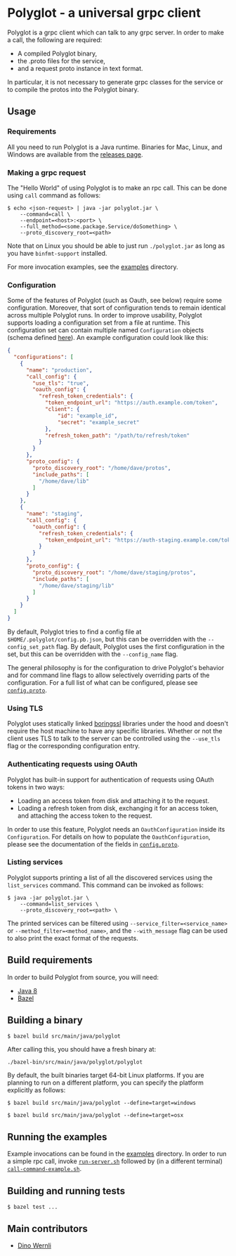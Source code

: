 # Polyglot - a universal grpc client

Polyglot is a grpc client which can talk to any grpc server. In order to make a call, the following are required:
* A compiled Polyglot binary, 
* the .proto files for the service,
* and a request proto instance in text format.

In particular, it is not necessary to generate grpc classes for the service or to compile the protos into the Polyglot binary.

## Usage

### Requirements

All you need to run Polyglot is a Java runtime. Binaries for Mac, Linux, and Windows are available from the [releases page](https://github.com/dinowernli/polyglot/releases).

### Making a grpc request

The "Hello World" of using Polyglot is to make an rpc call. This can be done using `call` command as follows:

```
$ echo <json-request> | java -jar polyglot.jar \
    --command=call \
    --endpoint=<host>:<port> \
    --full_method=<some.package.Service/doSomething> \
    --proto_discovery_root=<path>
```

Note that on Linux you should be able to just run `./polyglot.jar` as long as you have `binfmt-support` installed.

For more invocation examples, see the [examples](https://github.com/grpc-ecosystem/polyglot/tree/master/src/tools/example) directory.

### Configuration

Some of the features of Polyglot (such as Oauth, see below) require some configuration. Moreover, that sort of configuration tends to remain identical across multiple Polyglot runs. In order to improve usability, Polyglot supports loading a configuration set from a file at runtime. This configuration set can contain multiple named `Configuration` objects (schema defined [here](https://github.com/dinowernli/polyglot/blob/master/src/main/proto/config.proto#L14)). An example configuration could look like this:

```json
{
  "configurations": [
    {
      "name": "production",
      "call_config": {
        "use_tls": "true",
        "oauth_config": {
          "refresh_token_credentials": {
            "token_endpoint_url": "https://auth.example.com/token",
            "client": {
                "id": "example_id",
                "secret": "example_secret"
            },
            "refresh_token_path": "/path/to/refresh/token"
          }
        }
      },
      "proto_config": {
        "proto_discovery_root": "/home/dave/protos",
        "include_paths": [
          "/home/dave/lib"
        ]
      }
    },
    {
      "name": "staging",
      "call_config": {
        "oauth_config": {
          "refresh_token_credentials": {
            "token_endpoint_url": "https://auth-staging.example.com/token"
          }
        }
      },
      "proto_config": {
        "proto_discovery_root": "/home/dave/staging/protos",
        "include_paths": [
          "/home/dave/staging/lib"
        ]
      }
    }
  ]
}
```

By default, Polyglot tries to find a config file at `$HOME/.polyglot/config.pb.json`, but this can be overridden with the `--config_set_path` flag. By default, Polyglot uses the first configuration in the set, but this can be overridden with the `--config_name` flag.

The general philosophy is for the configuration to drive Polyglot's behavior and for command line flags to allow selectively overriding parts of the configuration. For a full list of what can be configured, please see [`config.proto`](https://github.com/dinowernli/polyglot/blob/master/src/main/proto/config.proto#L14).

### Using TLS

Polyglot uses statically linked [boringssl](https://boringssl.googlesource.com/boringssl/) libraries under the hood and doesn't require the host machine to have any specific libraries. Whether or not the client uses TLS to talk to the server can be controlled using the `--use_tls` flag or the corresponding configuration entry.

### Authenticating requests using OAuth

Polyglot has built-in support for authentication of requests using OAuth tokens in two ways:
* Loading an access token from disk and attaching it to the request.
* Loading a refresh token from disk, exchanging it for an access token, and attaching the access token to the request.

In order to use this feature, Polyglot needs an `OauthConfiguration` inside its `Configuration`. For details on how to populate the `OauthConfiguration`, please see the documentation of the fields in [`config.proto`](https://github.com/dinowernli/polyglot/blob/master/src/main/proto/config.proto#L14).

### Listing services

Polyglot supports printing a list of all the discovered services using the `list_services` command. This command can be invoked as follows:

```
$ java -jar polyglot.jar \
    --command=list_services \
    --proto_discovery_root=<path> \
```

The printed services can be filtered using `--service_filter=<service_name>` or `--method_filter=<method_name>`, and the `--with_message` flag can be used to also print the exact format of the requests.

## Build requirements

In order to build Polyglot from source, you will need:

* [Java 8](https://www.oracle.com/downloads/index.html)
* [Bazel](http://bazel.io)

## Building a binary

`$ bazel build src/main/java/polyglot`

After calling this, you should have a fresh binary at:

`./bazel-bin/src/main/java/polyglot/polyglot`

By default, the built binaries target 64-bit Linux platforms. If you are planning to run on
a different platform, you can specify the platform explicitly as follows:

`$ bazel build src/main/java/polyglot --define=target=windows`

`$ bazel build src/main/java/polyglot --define=target=osx`

## Running the examples

Example invocations can be found in the [examples](https://github.com/grpc-ecosystem/polyglot/tree/master/src/tools/example) directory. In order to run a simple rpc call, invoke [`run-server.sh`](https://github.com/grpc-ecosystem/polyglot/tree/master/src/tools/example/run-server.sh) followed by (in a different terminal) [`call-command-example.sh`](https://github.com/grpc-ecosystem/polyglot/tree/master/src/tools/example/call-command-example.sh).

## Building and running tests

`$ bazel test ...`

## Main contributors

* [Dino Wernli](https://github.com/dinowernli)
